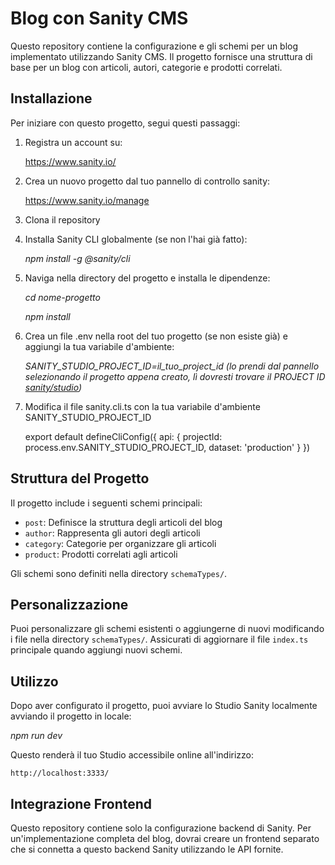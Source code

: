  # Blog con Sanity CMS

Questo repository contiene la configurazione e gli schemi per un blog implementato utilizzando Sanity CMS. Il progetto fornisce una struttura di base per un blog con articoli, autori, categorie e prodotti correlati.

## Installazione

Per iniziare con questo progetto, segui questi passaggi:

1. Registra un account su:

   https://www.sanity.io/

2.  Crea un nuovo progetto dal tuo pannello di controllo sanity:

    https://www.sanity.io/manage

3. Clona il repository

4. Installa Sanity CLI globalmente (se non l'hai già fatto):

     _npm install -g @sanity/cli_

5. Naviga nella directory del progetto e installa le dipendenze:

     _cd nome-progetto_

     _npm install_

6. Crea un file .env nella root del tuo progetto (se non esiste già) e aggiungi la tua variabile d'ambiente:

    _SANITY_STUDIO_PROJECT_ID=il_tuo_project_id (lo prendi dal pannello selezionando il progetto appena creato, lì dovresti trovare il PROJECT ID [sanity/studio](https://www.sanity.io/manage_))_

7.  Modifica il file sanity.cli.ts con la tua variabile d'ambiente SANITY_STUDIO_PROJECT_ID

    export default defineCliConfig({
        api: {
                projectId: process.env.SANITY_STUDIO_PROJECT_ID,
                dataset: 'production'
        }
    })



## Struttura del Progetto

Il progetto include i seguenti schemi principali:

- `post`: Definisce la struttura degli articoli del blog
- `author`: Rappresenta gli autori degli articoli
- `category`: Categorie per organizzare gli articoli
- `product`: Prodotti correlati agli articoli

Gli schemi sono definiti nella directory `schemaTypes/`.

## Personalizzazione

Puoi personalizzare gli schemi esistenti o aggiungerne di nuovi modificando i file nella directory `schemaTypes/`. Assicurati di aggiornare il file `index.ts` principale quando aggiungi nuovi schemi.

## Utilizzo

Dopo aver configurato il progetto, puoi avviare lo Studio Sanity localmente avviando il progetto in locale:

  _npm run dev_

Questo renderà il tuo Studio accessibile online all'indirizzo:

    http://localhost:3333/

## Integrazione Frontend

Questo repository contiene solo la configurazione backend di Sanity. Per un'implementazione completa del blog, dovrai creare un frontend separato che si connetta a questo backend Sanity utilizzando le API fornite.
